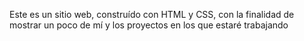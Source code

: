 Este es un sitio web, construído con HTML y CSS, con la finalidad de mostrar un poco de mí y los proyectos en los que estaré trabajando
